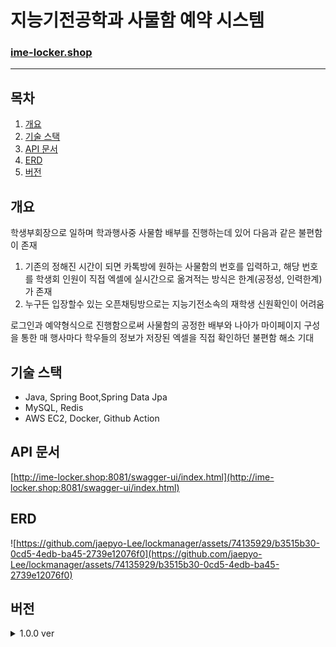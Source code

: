 # 지능기전공학과 사물함 예약 시스템
### [ime-locker.shop](http://ime-locker.shop)

---

## 목차

1. [개요](#개요)
2. [기술 스택](#기술-스택)
3. [API 문서](#api-문서)
4. [ERD](#erd)
5. [버전](#버전)

## 개요

학생부회장으로 일하며 학과행사중 사물함 배부를 진행하는데 있어 다음과 같은 불편함이 존재

1. 기존의 정해진 시간이 되면 카톡방에 원하는 사물함의 번호를 입력하고, 해당 번호를 학생회 인원이 직접 엑셀에 실시간으로 옮겨적는 방식은 한계(공정성, 인력한계)가 존재
2. 누구든 입장할수 있는 오픈채팅방으로는 지능기전소속의 재학생 신원확인이 어려움

로그인과 예약형식으로 진행함으로써 사물함의 공정한 배부와 나아가 마이페이지 구성을 통한 매 행사마다 학우들의 정보가 저장된 엑셀을 직접 확인하던 불편함 해소 기대

## 기술 스택

- Java, Spring Boot,Spring Data Jpa
- MySQL, Redis
- AWS EC2, Docker, Github Action

## API 문서

[http://ime-locker.shop:8081/swagger-ui/index.html](http://ime-locker.shop:8081/swagger-ui/index.html)

## ERD

![https://github.com/jaepyo-Lee/lockmanager/assets/74135929/b3515b30-0cd5-4edb-ba45-2739e12076f0](https://github.com/jaepyo-Lee/lockmanager/assets/74135929/b3515b30-0cd5-4edb-ba45-2739e12076f0)

## 버전

<details>
<summary> 1.0.0 ver</summary>
<div markdown="1">

### 개발 기간
23.06.27 ~ 23.08.14

### 추가 기능

- 로그인 (세종대학교 학사정보시스템)
- 사물함 예약 기능
- 마이페이지
- 사물함 시간 및 사용자 정보 수정 기능(관리자용)

### 아키텍쳐

![image](https://github.com/jaepyo-Lee/lockmanager/assets/74135929/002b296d-b21a-4fa8-88bc-31e3da2aa4c3)

### 느낀점

- 예약 시스템인만큼 동시성에 대해 많은 고민을 하였다. DB에 직접 Lock을 걸어 동시성을 제어하려했지만 데드락 관리가 어려워, Redisson를 이용하는 방식으로 진행하였다.Redisson을 이용시 서로 다른 메서드에서 같은 사물함에 대해 같은 key를 이용하여 락을 처리해줘야하기에 가능하면 한가지 메서드를 재사용하고자 하였고, 추후 DB락 및 Redisson에 대해 더 공부하여 리팩토링 할 예정이다.
- 사물함 예약 뿐만 아닌 추후 더 많은 기능과 트래픽을 기대하고 프로젝트를 시작했기 때문에 기존 사용하던 MVC패턴이 아닌 유연성과 확장성이 좋은 헥사고날 패턴을 이용하여 진행하였다. 현재 패턴이 완벽하다 볼수 없다 생각하여 추후 리팩토링 할 예정이다.

</div>

</details>